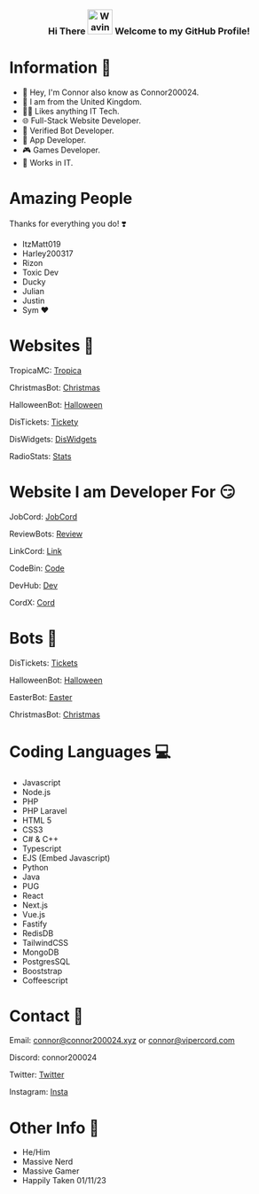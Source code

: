 <h3 align="center">
    Hi There
    <img src="https://raw.githubusercontent.com/nixin72/nixin72/master/wave.gif" 
         alt="Waving hand animated gif"
         height="45"
         width="45" />
    Welcome to my GitHub Profile!
</h3>

# Information 🍿

- 🌱  Hey, I'm Connor also know as Connor200024.
- 👀 I am from the United Kingdom.
- 👨‍💻 Likes anything IT Tech.
- 🌐 Full-Stack Website Developer.
- 🤖 Verified Bot Developer.
- 🤳 App Developer.
- 🎮 Games Developer.
- 🥝 Works in IT.

# Amazing People
Thanks for everything you do! ❣️

- ItzMatt019 
- Harley200317
- Rizon
- Toxic Dev
- Ducky
- Julian
- Justin
- Sym ❤
  

# Websites 👀

TropicaMC: [Tropica](https://tropicamc.com/)

ChristmasBot: [Christmas](https://christmasbot.net)

HalloweenBot: [Halloween](https://halloweenbot.com/)

DisTickets: [Tickety](https://ticketybot.xyz/)

DisWidgets: [DisWidgets](https://beta.diswidgets.org/)

RadioStats: [Stats](https://radiostats.online/)


# Website I am Developer For 😏

JobCord: [JobCord](https://jobcord.co/)

ReviewBots: [Review](https://reviewbots.xyz/)

LinkCord: [Link](https://linkcord.bio/)

CodeBin: [Code](https://codebin.live/)

DevHub: [Dev](https://beta.devhub.life/)

CordX: [Cord](https://beta.cordx.lol/)

# Bots 🤖

DisTickets: [Tickets](https://discord.com/api/oauth2/authorize?client_id=993163016487063583&permissions=139586825296&scope=applications.commands%20bot)

HalloweenBot: [Halloween](https://discord.com/oauth2/authorize?client_id=852564657674649636&permissions=2147863617&scope=bot%20applications.commands)

EasterBot: [Easter](https://discord.com/oauth2/authorize?client_id=810568485905236018&permissions=379968&scope=bot%20applications.commands)

ChristmasBot: [Christmas](https://discord.com/oauth2/authorize?client_id=791761831734804510&permissions=3492928&&scope=bot%20applications.commands)


# Coding Languages 💻

- Javascript
- Node.js
- PHP 
- PHP Laravel
- HTML 5
- CSS3
- C# & C++
- Typescript
- EJS (Embed Javascript)
- Python
- Java
- PUG
- React
- Next.js
- Vue.js
- Fastify
- RedisDB
- TailwindCSS
- MongoDB
- PostgresSQL
- Booststrap
- Coffeescript

# Contact 📝

Email: connor@connor200024.xyz or connor@vipercord.com

Discord: connor200024

Twitter: [Twitter](https://twitter.com/Connor200024)

Instagram: [Insta](https://www.instagram.com/connor_200024/)

# Other Info 🤔
- He/Him
- Massive Nerd
- Massive Gamer
- Happily Taken 01/11/23
